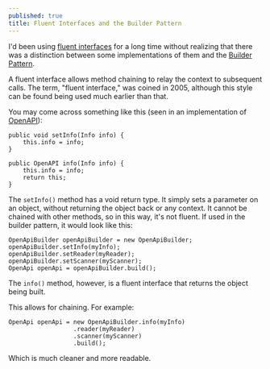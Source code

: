 ```yaml
---
published: true
title: Fluent Interfaces and the Builder Pattern
---
```

I'd been using [fluent interfaces](https://en.wikipedia.org/wiki/Fluent_interface) for a long time without realizing that there was a distinction between some implementations of them and the [Builder Pattern](https://en.wikipedia.org/wiki/Builder_pattern).

A fluent interface allows method chaining to relay the context to subsequent calls. The term, "fluent interface," was coined in 2005, although this style can be found being used much earlier than that.

You may come across something like this (seen in an implementation of [OpenAPI](https://github.com/swagger-api/swagger-core)):

```
public void setInfo(Info info) {
    this.info = info;
}

public OpenAPI info(Info info) {
    this.info = info;
    return this;
}
```

The `setInfo()` method has a void return type. It simply sets a parameter on an object, without returning the object back or any context. It cannot be chained with other methods, so in this way, it's not fluent. If used in the builder pattern, it would look like this:

```
OpenApiBuilder openApiBuilder = new OpenApiBuilder;
openApiBuilder.setInfo(myInfo);
openApiBuilder.setReader(myReader);
openApiBuilder.setScanner(myScanner);
OpenApi openApi = openApiBuilder.build();

```

The `info()` method, however, is a fluent interface that returns the object being built.

This allows for chaining. For example:

```
OpenApi openApi = new OpenApiBuilder.info(myInfo)
				  .reader(myReader)
                  .scanner(myScanner)
                  .build();
```

Which is much cleaner and more readable.